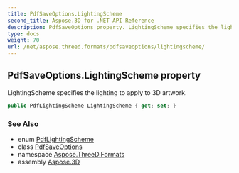 ```yaml
---
title: PdfSaveOptions.LightingScheme
second_title: Aspose.3D for .NET API Reference
description: PdfSaveOptions property. LightingScheme specifies the lighting to apply to 3D artwork
type: docs
weight: 70
url: /net/aspose.threed.formats/pdfsaveoptions/lightingscheme/
---
```

## PdfSaveOptions.LightingScheme property

LightingScheme specifies the lighting to apply to 3D artwork.

```csharp
public PdfLightingScheme LightingScheme { get; set; }
```

### See Also

* enum [PdfLightingScheme](../../pdflightingscheme/)
* class [PdfSaveOptions](../)
* namespace [Aspose.ThreeD.Formats](../../pdfsaveoptions/)
* assembly [Aspose.3D](../../../)


